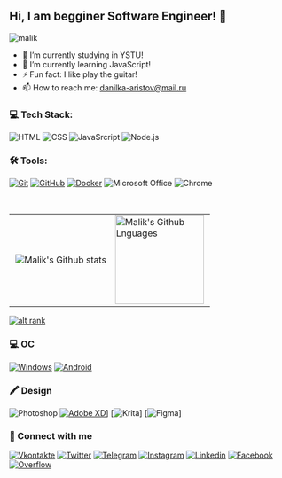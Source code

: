 ## Hi, I am begginer Software Engineer! 👋
 <p align="left"> <img src="https://komarev.com/ghpvc/?username=Daniel-Aristov&label=Views&color=blue&style=plastic" alt="malik" /> </p> 
 
- 🔭 I’m currently studying in YSTU!
- 🌱 I’m currently learning JavaScript!
- ⚡ Fun fact: I like play the guitar!
- 📫 How to reach me: danilka-aristov@mail.ru


### 💻 Tech Stack:
![HTML](https://img.shields.io/badge/-HTML-101010?style=for-the-badge&logo=html5)
![CSS](https://img.shields.io/badge/-CSS-101010?style=for-the-badge&logo=css3)
![JavaSrcript](https://img.shields.io/badge/-JavaScript-101010?style=for-the-badge&logo=JavaScript&logoColor=E9D54D)
![Node.js](https://img.shields.io/badge/-Node.js-101010?style=for-the-badge&logo=node.js)


### 🛠 Tools:
[![Git](https://img.shields.io/badge/-Git-101010?style=for-the-badge&logo=Git)](https://git-scm.com/)
[![GitHub](https://img.shields.io/badge/-GitHub-101010?style=for-the-badge&logo=github)](https://github.com/Daniel-Aristov)
[![Docker](https://img.shields.io/badge/-Docker-101010?style=for-the-badge&logo=Docker)](https://www.docker.com/)
![Microsoft Office](https://img.shields.io/badge/-Microsoft_Office-101010?style=for-the-badge&logo=microsoft-office&logoColor=#fa4b00)
![Chrome](https://img.shields.io/badge/-Chrome-101010?style=for-the-badge&logo=google-chrome&logoColor=#C7C4B9)


<br>
<table>
  <tr>
    <td>
      <img align="right"  src="https://github-readme-stats.vercel.app/api?username=Daniel-Aristov&show_icons=true&theme=dark" alt="Malik's Github stats"/>
    </td>
    <td>
      <img height="160em" align="left" alt="Malik's Github Lnguages" src="https://github-readme-stats.vercel.app/api/top-langs/?username=Daniel-Aristov&layout=compact&theme=dark"/>
    </td>
  </tr>
</table>

[![alt rank](https://www.codewars.com/users/Daniel_Ari/badges/large)](https://www.codewars.com/users/Daniel_Ari) 


### 💻 ОС
[![Windows](https://img.shields.io/badge/Windows-0078D6?style=for-the-badge&logo=windows&logoColor=white)](https://www.microsoft.com/ru-ru/windows?r=1)
[![Android](https://img.shields.io/badge/Android-3DDC84?style=for-the-badge&logo=android&logoColor=white)](https://www.android.com/)

### 🖍 Design
![Photoshop](https://img.shields.io/badge/-Photoshop-101010?style=for-the-badge&logo=adobe-photoshop)
[![Adobe XD]([https://img.shields.io/badge/Krita-203759?style=for-the-badge&logo=krita&logoColor=EEF37B)](https://img.shields.io/badge/Adobe%20XD-470137?style=for-the-badge&logo=Adobe%20XD&logoColor=#FF61F6)]
[![Krita](https://img.shields.io/badge/Krita-203759?style=for-the-badge&logo=krita&logoColor=EEF37B)]
[![Figma](https://img.shields.io/badge/Figma-F24E1E?style=for-the-badge&logo=figma&logoColor=white)]

### 🔗 Connect with me
[![Vkontakte](https://img.shields.io/badge/-vkontakte-101010?style=for-the-badge&logo=Vk)](https://vk.com/daniilka_aristov)
[![Twitter](https://img.shields.io/badge/-twitter-101010?style=for-the-badge&logo=Twitter)](https://twitter.com/Daniel_Aristov2)
[![Telegram](https://img.shields.io/badge/-Telegram-101010?style=for-the-badge&logo=Telegram)](https://t.me/daniel_aristov)
[![Instagram](https://img.shields.io/badge/-Instagram-101010?style=for-the-badge&logo=Instagram)](https://www.instagram.com/daniil_aristov/)
[![Linkedin](https://img.shields.io/badge/-Linkedin-101010?style=for-the-badge&logo=Linkedin)](https://www.linkedin.com/in/daniil-aristov/)
[![Facebook](https://img.shields.io/badge/-Facebook-101010?style=for-the-badge&logo=Facebook)](https://www.facebook.com/DanielAri2002)
[![Overflow](https://img.shields.io/badge/-Overflow-101010?style=for-the-badge&logo=stack-overflow)](https://stackoverflow.com/users/17448230/danielaristov)

